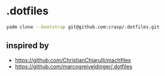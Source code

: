 # .dotfiles

```bash
yadm clone --bootstrap git@github.com:crasp/.dotfiles.git
```

## inspired by

* https://github.com/ChristianChiarulli/machfiles
* https://github.com/marcogreiveldinger/.dotfiles
